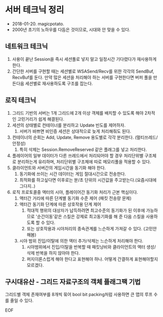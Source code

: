 ﻿# 서버 테크닉 정리
* 2018-01-20. magicpotato.
* 2000년 초기의 노하우를 다듬은 것이므로, 시대와 안 맞을 수 있다.

## 네트워크 테크닉
1. 사용이 끝난 Session을 즉시 세션풀로 넣지 말고 일정시간 기다렸다가 재사용하게 한다.
2. 간단한 서버를 구현할 때는 세션별로 WSASend/Recv를 위한 각각의 SendBuf, RecvBuf를 둔다. 만약 많은 세션을 처리해야 하는 서버를 구현한다면 버퍼 풀을 만든다음 세션별로 재사용하도록 구조를 잡는다.

## 로직 테크닉
1. 그리드 기반의 서버는 1개 그리드에 2개 이상 객체를 배치할 수 있도록 해야 2차적인 고민거리가 쉽게 해결된다.
2. 세션의 상태별로 컨테이너를 분리하고 Update 빈도를 제어하자.
   1. 서버가 바쁘면 비인증 세션은 상대적으로 늦게 처리해줘도 된다.
3. 컨테이너의 순회는 Add, Update, Remove 용도별로 각각 분리한다. (멀티쓰레드/안정성)
   1. 특히 삭제는 Session.RemoveReserved 같은 플래그를 넣고 처리한다.
4. 플레이어의 일부 데이터가 다른 쓰레드에서 처리되어야 할 경우 처리단위별 구조체로 분리하는게 유리하며, 처리단위별 구조체에 따로 메모리풀을 적용할 수 있다.
5. 클라이언트와 서버간의 게임시간을 동기화 해야 한다.
   1. 동기화에 쓰이는 시간 데이터는 게임 절대시간으로 전송한다.
   2. 최적화를 하고싶다면 이후로는 분/초 단위의 시간값을 주고받는다.(요즘시대에 그다지..)
6. 로직 프로토콜중 액터의 시야, 플레이어간 동기화 처리가 근본 핵심이다.
   1. 액터간 거리에 따른 단계별 동기화 수준 제어 (패킷 전송량 문제)
   2. 액터간 동기화 단계에 따른 상호작용 단계 제어
      1. 적대적 행위의 대상자가 납득하려면 최고수준의 동기화가 된 이후에 가능하므로 '순간이동'같은 스킬은 강제로 최고동기화를 해 준 다음 스킬을 사용하도록 할 수 있다.
      2. 또는 상호작용과 시야처리의 종속관계를 느슨하게 가져갈 수 있다. (고민안해봄)
   3. 시야 범위 진입/이탈에 의한 액터 추가/삭제는 느슨하게 처리해야 한다.
      1. 시야범위에서 진입/이탈을 반복할 때 패킷낭비와 클라이언트의 액터 생성/삭제 반복을 하지 않아야 한다.
      2. 퍼지이론스럽게 해야 한다고 표현해야 하나. 어떻게 간결하게 표현해야할지 모르겠다.

## 구시대유산 - 그리드 자료구조의 객체 플래그팩 기법
그리드별 객체 존재여부를 8개씩 묶어 bool bit packing처럼 사용하면 큰 맵의 루프 수를 줄일 수 있다.

EOF